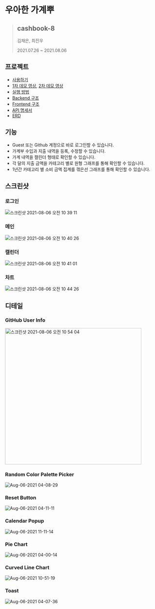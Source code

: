 # 우아한 가계뿌
> ## cashbook-8
> 
> 김채은, 최진우
> 
> 2021.07.26 ~ 2021.08.06

## 프로젝트
- [사용하기](http://3.35.14.21)
- [1차 데모 영상](https://youtu.be/sv0FY0sQWJg), [2차 데모 영상](https://youtu.be/zenB_ALETQ0)
- [실행 방법](https://github.com/woowa-techcamp-2021/cashbook-8/wiki/%ED%94%84%EB%A1%9C%EC%A0%9D%ED%8A%B8-%EC%8B%A4%ED%96%89)
- [Backend 구조](https://github.com/woowa-techcamp-2021/cashbook-8/wiki/%EB%B0%B1%EC%97%94%EB%93%9C-%EA%B5%AC%EC%A1%B0)
- [Frontend 구조](https://github.com/woowa-techcamp-2021/cashbook-8/wiki/%ED%94%84%EB%A1%A0%ED%8A%B8%EC%97%94%EB%93%9C-%EA%B5%AC%EC%A1%B0)
- [API 명세서](https://github.com/woowa-techcamp-2021/cashbook-8/wiki/API-%EB%AA%85%EC%84%B8%EC%84%9C)
- [ERD](https://github.com/woowa-techcamp-2021/cashbook-8/wiki/ERD)

## 기능
* Guest 또는 Github 계정으로 바로 로그인할 수 있습니다.
* 가계부 수입과 지출 내역을 등록, 수정할 수 있습니다.
* 가계 내역을 캘린더 형태로 확인할 수 있습니다.
* 각 달의 지출 금액을 카테고리 별로 원형 그래프를 통해 확인할 수 있습니다.
* 1년간 카테고리 별 소비 금액 집계를 꺾은선 그래프를 통해 확인할 수 있습니다.

## 스크린샷

### 로그인
<img alt="스크린샷 2021-08-06 오전 10 39 11" src="https://user-images.githubusercontent.com/40158029/128442860-ee872a71-cb7e-4ddf-aaee-c118fbbf7379.png">

### 메인
<img alt="스크린샷 2021-08-06 오전 10 40 26" src="https://user-images.githubusercontent.com/40158029/128442950-2dbe310a-9541-4155-aa4e-2893e90a8ed5.png">


### 캘린더
<img alt="스크린샷 2021-08-06 오전 10 41 01" src="https://user-images.githubusercontent.com/40158029/128443004-af4a2f87-8bf4-410c-b683-10c383be6147.png">


### 차트
<img alt="스크린샷 2021-08-06 오전 10 44 26" src="https://user-images.githubusercontent.com/40158029/128443270-eaca12f3-3c43-4c6f-bcc2-a491a29138e5.png">


## 디테일

### GitHub User Info
<img width="447" alt="스크린샷 2021-08-06 오전 10 54 04" src="https://user-images.githubusercontent.com/40158029/128444059-28966495-49bf-4b8f-a5ec-7b924c63e368.png">

### Random Color Palette Picker
![Aug-06-2021 04-08-29](https://user-images.githubusercontent.com/40158029/128444008-1e366158-9fca-4dfe-ad49-530b28a7f4a8.gif)

### Reset Button
![Aug-06-2021 04-11-11](https://user-images.githubusercontent.com/40158029/128444018-14d87cf3-001c-457a-a574-e528168c315a.gif)

### Calendar Popup
![Aug-06-2021 11-11-14](https://user-images.githubusercontent.com/40158029/128445396-5fd423da-384a-4271-9294-445d0cb33325.gif)

### Pie Chart
![Aug-06-2021 04-00-14](https://user-images.githubusercontent.com/40158029/128444316-de3bf80e-dbe5-4c9f-89f8-5b25e91141d3.gif)


### Curved Line Chart
![Aug-06-2021 10-51-19](https://user-images.githubusercontent.com/40158029/128443998-2d13e608-147d-4ab3-a895-b21c78e0a7c4.gif)

### Toast
![Aug-06-2021 04-07-36](https://user-images.githubusercontent.com/40158029/128444324-870f7c21-1c50-4e6e-ba97-667cb47d98ef.gif)

